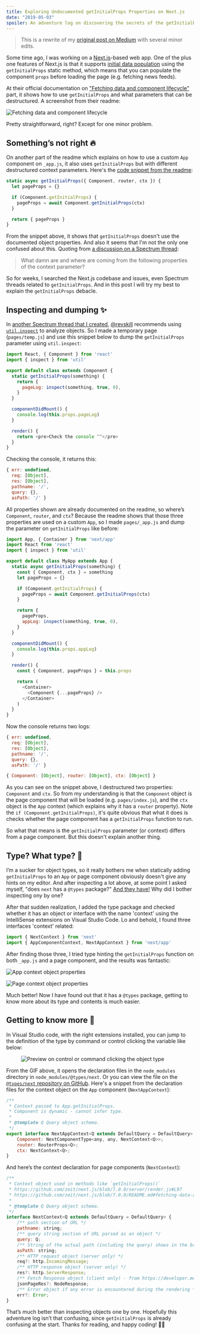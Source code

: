 ```yaml
---
title: Exploring Undocumented getInitialProps Properties on Next.js
date: "2019-05-03"
spoiler: An adventure log on discovering the secrets of the getInitialProps function and its mysterious object properties
---
```


> This is a rewrite of my [original post on Medium](https://medium.com/@griko/exploring-undocumented-getinitialprops-properties-on-next-js-1265a6abc652) with several minor edits.

Some time ago, I was working on a [Next.js](https://nextjs.org/)-based web app. One of the plus one features of Next.js is that it supports [initial data population](https://github.com/zeit/next.js#fetching-data-and-component-lifecycle) using the `getInitialProps` static method, which means that you can populate the component `props` before loading the page (e.g. fetching news feeds).

At their official documentation on ["Fetching data and component lifecycle"](https://github.com/zeit/next.js#fetching-data-and-component-lifecycle) part, it shows how to use `getInitialProps` and what parameters that can be destructured. A screenshot from their readme:

![Fetching data and component lifecycle](./fetching-data-and-component-lifecycle.png)

Pretty straightforward, right? Except for one minor problem.

## Something’s not right 🔥

On another part of the readme which explains on how to use a custom `App` component on `_app.js`, it also uses `getInitialProps` but with different destructured context parameters. Here's the [code snippet from the readme](https://github.com/zeit/next.js#custom-app):

```js
static async getInitialProps({ Component, router, ctx }) {
  let pageProps = {}

  if (Component.getInitialProps) {
    pageProps = await Component.getInitialProps(ctx)
  }

  return { pageProps }
}
```

From the snippet above, it shows that `getInitialProps` doesn't use the documented object properties. And also it seems that I'm not the only one confused about this. Quoting from [a discussion on a Spectrum thread](https://spectrum.chat/?t=07e9ab0e-0fae-43a8-8bc0-350c79e921a3):

> What damn are and where are coming from the following properties of the context parameter?

So for weeks, I searched the Next.js codebase and issues, even Spectrum threads related to `getInitialProps`. And in this post I will try my best to explain the `getInitialProps` debacle.

## Inspecting and dumping ✨

In [another Spectrum thread that I created](https://spectrum.chat/?t=bd0da841-05f0-4b3b-8f1f-9e6b16b1952b), [@revskill](https://spectrum.chat/users/revskill) recommends using [`util.inspect`](https://nodejs.org/api/util.html#util_util_inspect_object_options) to analyze objects. So I made a temporary page (`pages/temp.js`) and use this snippet below to dump the `getInitialProps` parameter using `util.inspect`:

```js
import React, { Component } from 'react'
import { inspect } from 'util'

export default class extends Component {
  static getInitialProps(something) {
    return {
      pageLog: inspect(something, true, 0),
    }
  }

  componentDidMount() {
    console.log(this.props.pageLog)
  }

  render() {
    return <pre>Check the console ^^</pre>
  }
}
```

Checking the console, it returns this:

```js
{ err: undefined,
  req: [Object],
  res: [Object],
  pathname: '/',
  query: {},
  asPath: '/' }
```

All properties shown are already documented on the readme, so where’s `Component`, `router`, and `ctx`? Because the readme shows that those three properties are used on a custom `App`, so I made `pages/_app.js` and dump the parameter on `getInitialProps` like before:

```js
import App, { Container } from 'next/app'
import React from 'react'
import { inspect } from 'util'

export default class MyApp extends App {
  static async getInitialProps(something) {
    const { Component, ctx } = something
    let pageProps = {}

    if (Component.getInitialProps) {
      pageProps = await Component.getInitialProps(ctx)
    }

    return {
      pageProps,
      appLog: inspect(something, true, 0),
    }
  }

  componentDidMount() {
    console.log(this.props.appLog)
  }

  render() {
    const { Component, pageProps } = this.props

    return (
      <Container>
        <Component {...pageProps} />
      </Container>
    )
  }
}
```

Now the console returns two logs:

```js
{ err: undefined,
  req: [Object],
  res: [Object],
  pathname: '/',
  query: {},
  asPath: '/' }

{ Component: [Object], router: [Object], ctx: [Object] }
```

As you can see on the snippet above, I destructured two properties: `Component` and `ctx`. So from my understanding is that the `Component` object is the page component that will be loaded (e.g. `pages/index.js`), and the `ctx` object is the `App` context (which explains why it has a `router` property). Note the `if (Component.getInitialProps)`, it's quite obvious that what it does is checks whether the page component has a `getInitialProps` function to run.

So what that means is the `getInitialProps` parameter (or context) differs from a page component. But this doesn't explain another thing.

## Type? What type? 🐴

I’m a sucker for object types, so it really bothers me when statically adding `getInitialProps` to an `App` or page component obviously doesn't give any hints on my editor. And after inspecting a lot above, at some point I asked myself, "does `next` has a `@types` package?" [And they have!](https://www.yarnpkg.com/en/package/@types/next) Why did I bother inspecting ony by one?

After that sudden realization, I added the type package and checked whether it has an object or interface with the name 'context' using the IntelliSense extensions on Visual Studio Code. Lo and behold, I found three interfaces 'context' related:

```js
import { NextContext } from 'next'
import { AppComponentContext, NextAppContext } from 'next/app'
```

After finding those three, I tried type hinting the `getInitialProps` function on both `_app.js` and a page component, and the results was fantastic:

![App context object properties](./app-context-object-properties.png)

![Page context object properties](./page-context-object-properties.png)

Much better! Now I have found out that it has a `@types` package, getting to know more about its type and contents is much easier.

## Getting to know more 🚀

In Visual Studio code, with the right extensions installed, you can jump to the definition of the type by command or control clicking the variable like below:

<!-- markdownlint-disable MD033 -->

<figure class="image">
  <img src="./control-click.gif" alt="Preview on control or command clicking the object type" />
</figure>

From the GIF above, it opens the declaration files in the `node_modules` directory in `node_modules/@types/next`. Or you can view the file on the [`@types/next` repository on GitHub](https://github.com/DefinitelyTyped/DefinitelyTyped/blob/master/types/next/index.d.ts). Here's a snippet from the declaration files for the context object on the `App` component (`NextAppContext`):

```js
/**
 * Context passed to App.getInitialProps.
 * Component is dynamic - cannot infer type.
 *
 * @template Q Query object schema.
 */
export interface NextAppContext<Q extends DefaultQuery = DefaultQuery> {
    Component: NextComponentType<any, any, NextContext<Q>>;
    router: RouterProps<Q>;
    ctx: NextContext<Q>;
}
```

And here’s the context declaration for page components (`NextContext`):

```js
/**
 * Context object used in methods like `getInitialProps()`
 * https://github.com/zeit/next.js/blob/7.0.0/server/render.js#L97
 * https://github.com/zeit/next.js/blob/7.0.0/README.md#fetching-data-and-component-lifecycle
 *
 * @template Q Query object schema.
 */
interface NextContext<Q extends DefaultQuery = DefaultQuery> {
    /** path section of URL */
    pathname: string;
    /** query string section of URL parsed as an object */
    query: Q;
    /** String of the actual path (including the query) shows in the browser */
    asPath: string;
    /** HTTP request object (server only) */
    req?: http.IncomingMessage;
    /** HTTP response object (server only) */
    res?: http.ServerResponse;
    /** Fetch Response object (client only) - from https://developer.mozilla.org/en-US/docs/Web/API/Response */
    jsonPageRes?: NodeResponse;
    /** Error object if any error is encountered during the rendering */
    err?: Error;
}
```

That’s much better than inspecting objects one by one. Hopefully this adventure log isn’t that confusing, since `getInitialProps` is already confusing at the start. Thanks for reading, and happy coding! 👋🏻
